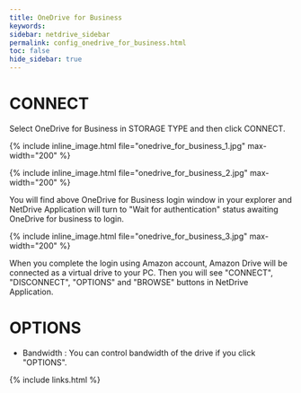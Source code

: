 ```yaml
---
title: OneDrive for Business
keywords:
sidebar: netdrive_sidebar
permalink: config_onedrive_for_business.html
toc: false
hide_sidebar: true
---
```


# CONNECT

Select OneDrive for Business in STORAGE TYPE and then click CONNECT.

{% include inline_image.html file="onedrive_for_business_1.jpg" max-width="200" %}

{% include inline_image.html file="onedrive_for_business_2.jpg" max-width="200" %}

You will find above OneDrive for Business login window in your explorer and NetDrive Application will turn to "Wait for authentication" status awaiting OneDrive for business to login.

{% include inline_image.html file="onedrive_for_business_3.jpg" max-width="200" %}

When you complete the login using Amazon account, Amazon Drive will be connected as a virtual drive to your PC. Then you will see "CONNECT", "DISCONNECT", "OPTIONS" and "BROWSE" buttons in NetDrive Application.

# OPTIONS

- Bandwidth : You can control bandwidth of the drive if you click "OPTIONS".

{% include links.html %}
